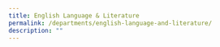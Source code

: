 ```yaml
---
title: English Language & Literature
permalink: /departments/english-language-and-literature/
description: ""
---
```

